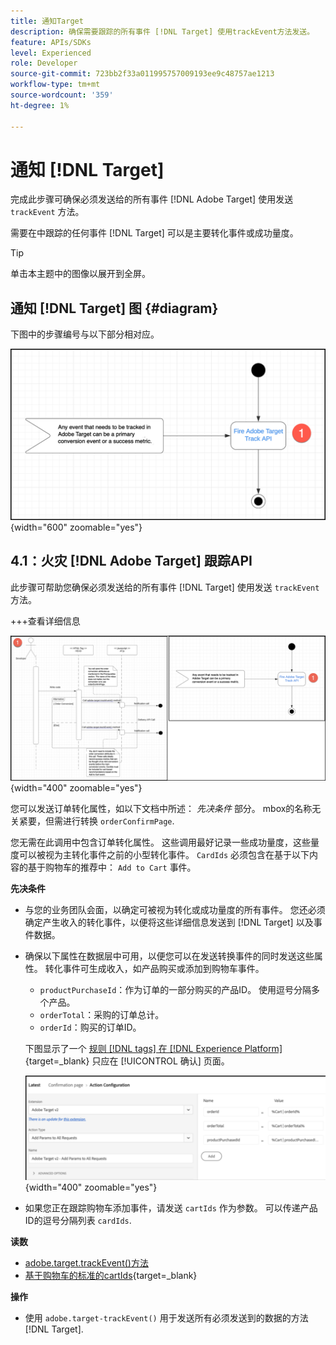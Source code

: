 ```yaml
---
title: 通知Target
description: 确保需要跟踪的所有事件 [!DNL Target] 使用trackEvent方法发送。
feature: APIs/SDKs
level: Experienced
role: Developer
source-git-commit: 723bb2f33a011995757009193ee9c48757ae1213
workflow-type: tm+mt
source-wordcount: '359'
ht-degree: 1%

---
```


# 通知 [!DNL Target]

完成此步骤可确保必须发送给的所有事件 [!DNL Adobe Target] 使用发送 `trackEvent` 方法。

需要在中跟踪的任何事件 [!DNL Target] 可以是主要转化事件或成功量度。

>[!TIP]
>
>单击本主题中的图像以展开到全屏。

## 通知 [!DNL Target] 图 {#diagram}

下图中的步骤编号与以下部分相对应。

![通知Target](/help/dev/patterns/recs-atjs/assets/diagram-notify-target.png){width="600" zoomable="yes"}

## 4.1：火灾 [!DNL Adobe Target] 跟踪API

此步骤可帮助您确保必须发送给的所有事件 [!DNL Target] 使用发送 `trackEvent` 方法。

+++查看详细信息

![Fire Adobe Target跟踪API图](/help/dev/patterns/recs-atjs/assets/fire-adobe-target-track-api-diagram-combined.png){width="400" zoomable="yes"}

您可以发送订单转化属性，如以下文档中所述： *先决条件* 部分。 mbox的名称无关紧要，但需进行转换 `orderConfirmPage`.

您无需在此调用中包含订单转化属性。 这些调用最好记录一些成功量度，这些量度可以被视为主转化事件之前的小型转化事件。 `CardIds` 必须包含在基于以下内容的基于购物车的推荐中： `Add to Cart` 事件。

**先决条件**

* 与您的业务团队会面，以确定可被视为转化或成功量度的所有事件。 您还必须确定产生收入的转化事件，以便将这些详细信息发送到 [!DNL Target] 以及事件数据。
* 确保以下属性在数据层中可用，以便您可以在发送转换事件的同时发送这些属性。 转化事件可生成收入，如产品购买或添加到购物车事件。

   * `productPurchaseId`：作为订单的一部分购买的产品ID。 使用逗号分隔多个产品。
   * `orderTotal`：采购的订单总计。
   * `orderId`：购买的订单ID。

  下图显示了一个 [规则 [!DNL tags] 在 [!DNL Experience Platform]](https://experienceleague.adobe.com/docs/tags.html){target=_blank} 只应在 [!UICONTROL 确认] 页面。

  ![操作配置页面](/help/dev/patterns/recs-atjs/assets/action-configuration.png){width="400" zoomable="yes"}

* 如果您正在跟踪购物车添加事件，请发送 `cartIds` 作为参数。 可以传递产品ID的逗号分隔列表 `cardIds`.

**读数**

* [adobe.target.trackEvent()方法](/help/dev/implement/client-side/atjs/atjs-functions/adobe-target-trackevent.md)
* [基于购物车的标准的cartIds](https://experienceleague.adobe.com/docs/target/using/recommendations/criteria/base-the-recommendation-on-a-recommendation-key.html?lang=en#cart-based){target=_blank}

**操作**

* 使用 `adobe.target-trackEvent()` 用于发送所有必须发送到的数据的方法 [!DNL Target].







